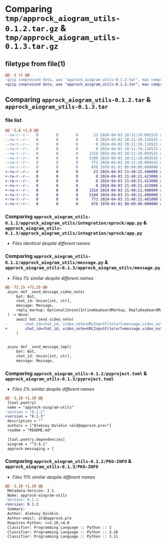 # Comparing `tmp/approck_aiogram_utils-0.1.2.tar.gz` & `tmp/approck_aiogram_utils-0.1.3.tar.gz`

## filetype from file(1)

```diff
@@ -1 +1 @@
-gzip compressed data, was "approck_aiogram_utils-0.1.2.tar", max compression
+gzip compressed data, was "approck_aiogram_utils-0.1.3.tar", max compression
```

## Comparing `approck_aiogram_utils-0.1.2.tar` & `approck_aiogram_utils-0.1.3.tar`

### file list

```diff
@@ -1,8 +1,8 @@
--rw-r--r--   0        0        0       23 2024-04-03 20:11:19.092525 approck_aiogram_utils-0.1.2/README.md
--rw-r--r--   0        0        0        0 2024-04-03 20:11:19.116525 approck_aiogram_utils-0.1.2/approck_aiogram_utils/__init__.py
--rw-r--r--   0        0        0        0 2024-04-03 20:11:19.116525 approck_aiogram_utils-0.1.2/approck_aiogram_utils/integration/__init__.py
--rw-r--r--   0        0        0        0 2024-04-03 20:11:19.116525 approck_aiogram_utils-0.1.2/approck_aiogram_utils/integration/uprock/__init__.py
--rw-r--r--   0        0        0     1314 2024-04-03 20:11:19.093525 approck_aiogram_utils-0.1.2/approck_aiogram_utils/integration/uprock/app.py
--rw-r--r--   0        0        0     5100 2024-04-03 20:11:19.093525 approck_aiogram_utils-0.1.2/approck_aiogram_utils/message.py
--rw-r--r--   0        0        0      773 2024-04-03 20:11:19.094525 approck_aiogram_utils-0.1.2/pyproject.toml
--rw-r--r--   0        0        0      876 1970-01-01 00:00:00.000000 approck_aiogram_utils-0.1.2/PKG-INFO
+-rw-r--r--   0        0        0       23 2024-04-03 21:48:21.400009 approck_aiogram_utils-0.1.3/README.md
+-rw-r--r--   0        0        0        0 2024-04-03 21:48:21.423008 approck_aiogram_utils-0.1.3/approck_aiogram_utils/__init__.py
+-rw-r--r--   0        0        0        0 2024-04-03 21:48:21.423008 approck_aiogram_utils-0.1.3/approck_aiogram_utils/integration/__init__.py
+-rw-r--r--   0        0        0        0 2024-04-03 21:48:21.423008 approck_aiogram_utils-0.1.3/approck_aiogram_utils/integration/uprock/__init__.py
+-rw-r--r--   0        0        0     1314 2024-04-03 21:48:21.400009 approck_aiogram_utils-0.1.3/approck_aiogram_utils/integration/uprock/app.py
+-rw-r--r--   0        0        0     5104 2024-04-03 21:48:21.400009 approck_aiogram_utils-0.1.3/approck_aiogram_utils/message.py
+-rw-r--r--   0        0        0      773 2024-04-03 21:48:21.401008 approck_aiogram_utils-0.1.3/pyproject.toml
+-rw-r--r--   0        0        0      876 1970-01-01 00:00:00.000000 approck_aiogram_utils-0.1.3/PKG-INFO
```

### Comparing `approck_aiogram_utils-0.1.2/approck_aiogram_utils/integration/uprock/app.py` & `approck_aiogram_utils-0.1.3/approck_aiogram_utils/integration/uprock/app.py`

 * *Files identical despite different names*

### Comparing `approck_aiogram_utils-0.1.2/approck_aiogram_utils/message.py` & `approck_aiogram_utils-0.1.3/approck_aiogram_utils/message.py`

 * *Files 1% similar despite different names*

```diff
@@ -72,15 +72,15 @@
 async def _send_message_video_note(
     bot: Bot,
     chat_id: Union[int, str],
     message: Message,
     reply_markup: Optional[Union[InlineKeyboardMarkup, ReplyKeyboardMarkup, ReplyKeyboardRemove, ForceReply]] = None,
 ) -> None:
     await bot.send_video_note(
-        chat_id=chat_id, video_note=URLInputFile(url=message.video_note), reply_markup=reply_markup
+        chat_id=chat_id, video_note=URLInputFile(url=message.video_note.url), reply_markup=reply_markup
     )
 
 
 async def _send_message_impl(
     bot: Bot,
     chat_id: Union[int, str],
     message: Message,
```

### Comparing `approck_aiogram_utils-0.1.2/pyproject.toml` & `approck_aiogram_utils-0.1.3/pyproject.toml`

 * *Files 2% similar despite different names*

```diff
@@ -1,10 +1,10 @@
 [tool.poetry]
 name = "approck-aiogram-utils"
-version = "0.1.2"
+version = "0.1.3"
 description = ""
 authors = ["Aleksey Dalekin <ald@approck.pro>"]
 readme = "README.md"
 
 [tool.poetry.dependencies]
 aiogram = "^3.4.1"
 approck-messaging = [
```

### Comparing `approck_aiogram_utils-0.1.2/PKG-INFO` & `approck_aiogram_utils-0.1.3/PKG-INFO`

 * *Files 11% similar despite different names*

```diff
@@ -1,10 +1,10 @@
 Metadata-Version: 2.1
 Name: approck-aiogram-utils
-Version: 0.1.2
+Version: 0.1.3
 Summary: 
 Author: Aleksey Dalekin
 Author-email: ald@approck.pro
 Requires-Python: >=3.10,<4.0
 Classifier: Programming Language :: Python :: 3
 Classifier: Programming Language :: Python :: 3.10
 Classifier: Programming Language :: Python :: 3.11
```

